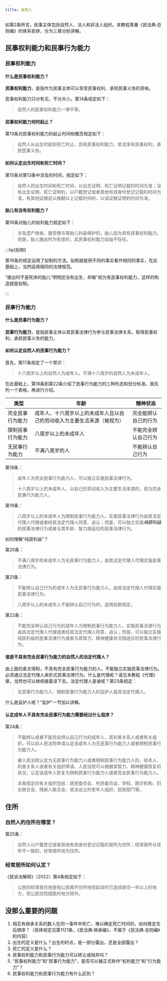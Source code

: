 ```yaml
---
title: 自然人
---
```


如第2条所言，民事主体包括自然人、法人和非法人组织。本教程尊重《民法典·总则编》的体系安排，分为三章分别讲解。


## 民事权利能力和民事行为能力

### 民事权利能力

#### 什么是民事权利能力？

**民事权利能力**，是指作为民事主体可以享受民事权利、承担民事义务的资格。

民事权利能力只分有无，不分大小。第14条规定如下：

> 自然人的民事权利能力一律平等。 

#### 民事权利能力何时起止？

第13条对民事权利能力的起止时间和概念规定如下：

> 自然人从出生时起到死亡时止，具有民事权利能力，依法享有民事权利，承担民事义务。 

#### 如何认定出生时间和死亡时间？

第15条对第13条中涉及的时间，规定如下：

> 自然人的出生时间和死亡时间，以出生证明、死亡证明记载的时间为准；没有出生证明、死亡证明的，以户籍登记或者其他有效身份登记记载的时间为准。有其他证据足以推翻以上记载时间的，以该证据证明的时间为准。 

#### 胎儿有没有权利能力？

第16条对胎儿的权利能力规定如下：

> 涉及遗产继承、接受赠与等胎儿利益保护的，胎儿视为具有民事权利能力。但是，胎儿娩出时为死体的，其民事权利能力自始不存在。

:::tip[拟制]

第16条的规定运用了拟制的方法。拟制就是把不同的事实看作相同的事实，在此基础上，当然适用相同的法律规范。

“娩出时不是死体的胎儿”明明还没有出生，却被“视为有民事权利能力，这样的构造就是拟制。

:::


### 民事行为能力

#### 什么是民事行为能力？

**民事行为能力**，是指民事主体以其民事法律行为参与民事法律关系，取得民事权利，承担民事义务的能力。

#### 如何认定自然人的民事行为能力？

首先，第17条规定了一个常识：

> 十八周岁以上的自然人为成年人。不满十八周岁的自然人为未成年人。 

在此基础上，第18条到第22条介绍了民事行为能力的三种形态和划分标准。我先列一个表格，再进行介绍。

|类型|年龄|精神状态|
|----|--|-------|
|完全民事行为能力|成年人、十六周岁以上的未成年人且以自己的劳动收入为主要生活来源（被视为）|完全能辨认自己的行为|
|限制民事行为能力|八周岁以上的未成年人|不能完全辨认自己行为|
|无民事行为能力|不满八周岁的人|不能辨认自己行为|

第18条：

> 成年人为完全民事行为能力人，可以独立实施民事法律行为。
>
> 十六周岁以上的未成年人，以自己的劳动收入为主要生活来源的，视为完全民事行为能力人。

第19条：

> 八周岁以上的未成年人为限制民事行为能力人，实施民事法律行为由其法定代理人代理或者经其法定代理人同意、追认；但是，可以独立实施***纯获利益***的民事法律行为或者与其年龄、智力相适应的民事法律行为。

如何理解“纯获利益”？

第20条：

> 不满八周岁的未成年人为无民事行为能力人，由其法定代理人代理实施民事法律行为。

第21条：

> 不能辨认自己行为的成年人为无民事行为能力人，由其法定代理人代理实施民事法律行为。
>
> 八周岁以上的未成年人不能辨认自己行为的，适用前款规定。 

第22条：

> 不能完全辨认自己行为的成年人为限制民事行为能力人，实施民事法律行为由其法定代理人代理或者经其法定代理人同意、追认；但是，可以独立实施纯获利益的民事法律行为或者与其智力、精神健康状况相适应的民事法律行为。 

#### 谁是不具有完全民事行为能力的自然人的法定代理人？

由上面的条文得知，不具有完全民事行为能力的人，不能独立实施民事法律行为。必须通过法定代理人来形式民事法律行为。什么是代理呢？请见本教程《代理》章，当然也可以继续接着读下去。法定代理人是谁呢？第23条规定：

> 无民事行为能力人、限制民事行为能力人的监护人是其法定代理人。 

什么是监护人呢？“监护”一节加以讲解。

#### 认定成年人不具有完全民事行为能力需要经过什么程序？

第24条：

> 不能辨认或者不能完全辨认自己行为的成年人，其利害关系人或者有关组织，可以向人民法院申请认定该成年人为无民事行为能力人或者限制民事行为能力人。
> 
> 被人民法院认定为无民事行为能力人或者限制民事行为能力人的，经本人、利害关系人或者有关组织申请，人民法院可以根据其智力、精神健康恢复的状况，认定该成年人恢复为限制民事行为能力人或者完全民事行为能力人。
>
> 本条规定的有关组织包括：居民委员会、村民委员会、学校、医疗机构、妇女联合会、残疾人联合会、依法设立的老年人组织、民政部门等。 

## 住所

### 自然人的住所在哪里？

第25条：

> 自然人以户籍登记或者其他有效身份登记记载的居所为住所；经常居所与住所不一致的，经常居所视为住所。 

### 经常居所如何认定？

《民诉法解释》（2022）第4条规定如下：

> 公民的经常居住地是指公民离开住所地至起诉时已连续居住一年以上的地方，但公民住院就医的地方除外。

## 没那么重要的问题

1. 相互有继承关系的数人在同一事件中死亡，难以确定死亡时间的，如何推定先后顺序？（具体规定见第1121条，《民法典·继承编》，不属于《民法典·总则编》的内容）
1. 出生的定义是什么？出生的时点，是一部分露出，还是全部露出？
2. 死亡的定义是什么？
2. 民事权利能力和民事行为能力可以转让或抛弃吗？
3. “民事权利能力”和“民事行为能力”，是否可以被正式称作“权利能力”和“行为能力”？
4. 民事权利能力和民事行为能力有什么区别？